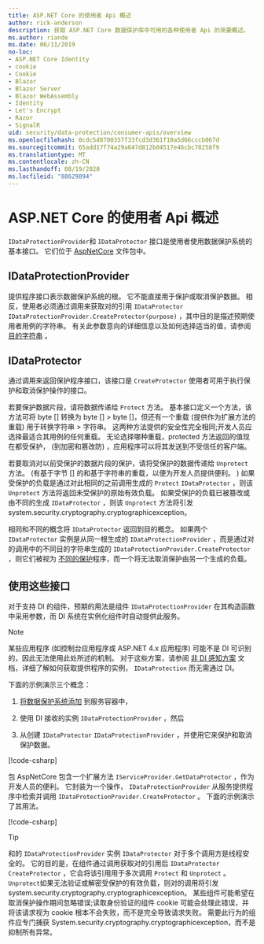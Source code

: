 ```yaml
---
title: ASP.NET Core 的使用者 Api 概述
author: rick-anderson
description: 获取 ASP.NET Core 数据保护库中可用的各种使用者 Api 的简要概述。
ms.author: riande
ms.date: 06/11/2019
no-loc:
- ASP.NET Core Identity
- cookie
- Cookie
- Blazor
- Blazor Server
- Blazor WebAssembly
- Identity
- Let's Encrypt
- Razor
- SignalR
uid: security/data-protection/consumer-apis/overview
ms.openlocfilehash: 0cdc5d8700357f33fcd3d361f10a5d66cccb067d
ms.sourcegitcommit: 65add17f74a29a647d812b04517e46cbc78258f9
ms.translationtype: MT
ms.contentlocale: zh-CN
ms.lasthandoff: 08/19/2020
ms.locfileid: "88629894"
---
```

# <a name="consumer-apis-overview-for-aspnet-core"></a>ASP.NET Core 的使用者 Api 概述

`IDataProtectionProvider`和 `IDataProtector` 接口是使用者使用数据保护系统的基本接口。 它们位于 [AspNetCore](https://www.nuget.org/packages/Microsoft.AspNetCore.DataProtection.Abstractions/) 文件包中。

## <a name="idataprotectionprovider"></a>IDataProtectionProvider

提供程序接口表示数据保护系统的根。 它不能直接用于保护或取消保护数据。 相反，使用者必须通过调用来获取对的引用 `IDataProtector` `IDataProtectionProvider.CreateProtector(purpose)` ，其中目的是描述预期使用者用例的字符串。 有关此参数意向的详细信息以及如何选择适当的值，请参阅 [目的字符串](xref:security/data-protection/consumer-apis/purpose-strings) 。

## <a name="idataprotector"></a>IDataProtector

通过调用来返回保护程序接口，该接口是 `CreateProtector` 使用者可用于执行保护和取消保护操作的接口。

若要保护数据片段，请将数据传递给 `Protect` 方法。 基本接口定义一个方法，该方法可将 byte [] 转换为 byte [] > byte []，但还有一个重载 (提供作为扩展方法的重载) 用于转换字符串 > 字符串。 这两种方法提供的安全性完全相同;开发人员应选择最适合其用例的任何重载。 无论选择哪种重载，protected 方法返回的值现在都受保护， (到加密和篡改防) ，应用程序可以将其发送到不受信任的客户端。

若要取消对以前受保护的数据片段的保护，请将受保护的数据传递给 `Unprotect` 方法。  (有基于字节 [] 的和基于字符串的重载，以便为开发人员提供便利。 ) 如果受保护的负载是通过对此相同的之前调用生成的 `Protect` `IDataProtector` ，则该 `Unprotect` 方法将返回未受保护的原始有效负载。 如果受保护的负载已被篡改或由不同的生成 `IDataProtector` ，则该 `Unprotect` 方法将引发 system.security.cryptography.cryptographicexception。

相同和不同的概念将 `IDataProtector` 返回到目的概念。 如果两个 `IDataProtector` 实例是从同一根生成的 `IDataProtectionProvider` ，而是通过对的调用中的不同目的字符串生成的 `IDataProtectionProvider.CreateProtector` ，则它们被视为 [不同的保护](xref:security/data-protection/consumer-apis/purpose-strings)程序，而一个将无法取消保护由另一个生成的负载。

## <a name="consuming-these-interfaces"></a>使用这些接口

对于支持 DI 的组件，预期的用法是组件 `IDataProtectionProvider` 在其构造函数中采用参数，而 DI 系统在实例化组件时自动提供此服务。

> [!NOTE]
> 某些应用程序 (如控制台应用程序或 ASP.NET 4.x 应用程序) 可能不是 DI 可识别的，因此无法使用此处所述的机制。 对于这些方案，请参阅 [非 DI 感知方案](xref:security/data-protection/configuration/non-di-scenarios) 文档，详细了解如何获取提供程序的实例， `IDataProtection` 而无需通过 DI。

下面的示例演示三个概念：

1. [将数据保护系统添加](xref:security/data-protection/configuration/overview) 到服务容器中，

2. 使用 DI 接收的实例 `IDataProtectionProvider` ，然后

3. 从创建 `IDataProtector` `IDataProtectionProvider` ，并使用它来保护和取消保护数据。

[!code-csharp[](../using-data-protection/samples/protectunprotect.cs?highlight=26,34,35,36,37,38,39,40)]

包 AspNetCore 包含一个扩展方法 `IServiceProvider.GetDataProtector` ，作为开发人员的便利。 它封装为一个操作， `IDataProtectionProvider` 从服务提供程序中检索并调用 `IDataProtectionProvider.CreateProtector` 。 下面的示例演示了其用法。

[!code-csharp[](./overview/samples/getdataprotector.cs?highlight=15)]

>[!TIP]
> 和的 `IDataProtectionProvider` 实例 `IDataProtector` 对于多个调用方是线程安全的。 它的目的是，在组件通过调用获取对的引用后 `IDataProtector` `CreateProtector` ，它会将该引用用于多次调用 `Protect` 和 `Unprotect` 。 `Unprotect`如果无法验证或解密受保护的有效负载，则对的调用将引发 system.security.cryptography.cryptographicexception。 某些组件可能希望在取消保护操作期间忽略错误;读取身份验证的组件 cookie 可能会处理此错误，并将该请求视为 cookie 根本不会失败，而不是完全导致请求失败。 需要此行为的组件应专门捕获 System.security.cryptography.cryptographicexception，而不是抑制所有异常。
